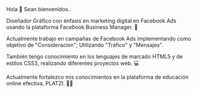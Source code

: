 Hola 👋 Sean bienvenidos..

Diseñador Gráfico con énfasis en marketing digital en Facebook Ads usando la plataforma Facebook Business Manager. 🎯

Actualmente trabajo en campañas de Facebook Ads implementando como objetivo de "Consideracion"; Utilizando "Tráfico" y "Mensajes". 

También tengo conocimiento en los lenguajes de marcado HTML5 y de estilos CSS3, realizando diferentes proyectos web. 💻

Actualmente fortalezco mis conocimientos en la plataforma de educación online efectiva, PLATZI. 👨‍🏫
